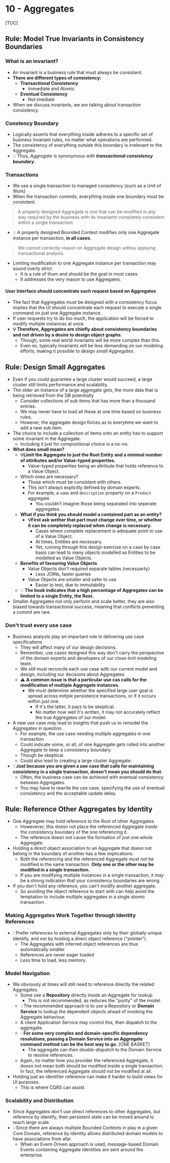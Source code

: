 # 10 - Aggregates

[TOC]

## Rule: Model True Invariants in Consistency Boundaries

### What is an invariant?

- An invariant is a business rule that must always be consistent.
- **There are different types of consistency:**
  - **Transactional Consistency**
    - Immediate and Atomic
  - **Eventual Consistency**
    - Not imediate
- When we discuss invariants, we are talking about transaction consistency.

### Constency Boundary

- Logically asserts that everything inside adheres to a specific set of business invariant rules, no matter what operations are performed.
- The consistency of everything outside this boundary is irrelevant to the Aggregate.
- 💡 Thus, *Aggregate* is synonymous with ***transactional consistency boundary***.

### Transactions

- We use a single transaction to managed consistency (such as a Unit of Work)
- When the transaction commits, everything inside one boundary must be consistent.

> A properly designed Aggregate is one that can be modified in any way required by the business with its invariants completely consistent within a single transaction.

- 💡 A properly designed Bounded Context modifies only one Aggregate instance per transaction, **in all cases.**

> We cannot correctly reason on Aggregate design withou applying transactional analysis.

- Limiting modification to one Aggregate instance per transaction may sound overly strict.
  - It is a rule of thum and should be the goal in most cases.
  - It addresses the very reason to use Aggregates.

#### User Interface should concentrate each request based on Aggregates

- The fact that Aggregates must be designed with a consistency focus implies that the UI should concentrate each request to execute a single command on just one Aggregate instance.
- If user requests try to do too much, the application will be forced to modify multiple instances at once.
- **💡 Therefore, Aggregates are chiefly about consistency boundaries and not driven by a desire to design object graphs.**
  - Though, some real world invariants will be more complex than this.
  - Even so, typically invariants will be less demanding on our modeling efforts, making it possible to design *small Aggregates*.

## Rule: Design Small Aggregates

- Even if you could guarantee a large cluster would succeed, a large cluster still limits performance and scalability.
- The older an instance of a large aggregate gets, the more data that is being retrieved from the DB potentially
  - Consider collections of sub items that has more than a thousand entries.
  - We may never have to load all these at one time based on business rules.
  - However, the aggregate design forces as to everytime we want to add a new sub item.
- The choice to include a collection of items onto an entity has to support some invariant in the Aggregate.
  - Including it just for compositional choice is a no-no.
- **What does small mean?**
  - **💡Limit the Aggregate to just the Root Entity and a minimal number of attributes and/or Value-typed properties.**
    - Value-typed properties being an attribute that holds reference to a Value Object.
  - Which ones are necessary?
    - Those which must be consistent with others.
    - This isn't always explicitly defined by domain experts.
    - For example, a `name` and `description` property on a `Product` aggregate
      - You couldn't imagine those being separated into seperate aggregates.
  - **What if you think you should model a contained part as an entity?**
    - **💡First ask wether that part must change over time, or whether it can be completely replaced when change is necessary.**
      - Cases where complete replacement is adequate point to use of a Value Object.
      - At times, Entities are necessary.
      - Yet, running through this design exercise on a case by case basis can lead to many objects modelled as Entities to be modelled as Value Objects.
  - **Benefits of favouring Value Objects**
    - Value Objects don't required separate tables (necessarily)
      - Less JOINs, faster queries
    - Value Objects are smaller and safer to use
      - Easier to test, due to immutability
  - 💡 **The book indicates that a high percentage of Aggregates can be limited to a single Entity, the Root.**
- Smaller Aggregates not only perform and scale better, they are also biased towards transactional success, meaning that conflicts preventing a commit are rare.

### Don't trust every use case

- Business analysts play an important role in delivering use case specifications
  - They will affect many of our design decisions.
  - Remember, use cases designed this way don't carry the perspective of the domain experts and developers of our close-knit modeling team.
  - We still must reconcile each use case with our current model and design, including our decisions about Aggregates.
  - ⚠️ **A common issue is that a particular use cas calls for the modification of multiple Aggregate instances.**
    - We must determine whether the specified large user goal is spread across miltple persistence transactions, or if it occurs within just one.
      - If it's the latter, it pays to be skeptical.
      - No matter how well it's written, it may not accurately reflect the true Aggregates of our model.
- A new use case _may_ lead to insights that push us to remodel the Aggregates in question.
  - For example, the use case needing multiple aggregates in one transaction
  - Could indicate some, or all, of one Aggregate gets rolled into another Aggregate to keep a consistency boundary.
  - Though be skeptical.
  - Could also lead to creating a large cluster Aggregate.
- 💡**Just because you are given a use case that calls for maintaining consistency in a single transaction, doesn't mean you should do that.**
  - Often, the business case can be achieved with eventual consistency between Aggregates.
  - You may have to rewrite the use case, specifying the use of eventual consistency and the acceptable update delay.

## Rule: Reference Other Aggregates by Identity

- One Aggregate may hold reference to the Root of other Aggregates.
  - Howevever, this doesn not place the referenced Aggregate *inside* the consistency boundary of the one referencing it.
  - The reference doesn not cause the formation of just one whole Aggregate.
- Holding a direct object association to an Aggregate that doesn not belong in the boundary of another has a few implications:
  - Both the referencing and the referenced Aggregate *must not* be modified in the same transaction. **Only one or the other may be modified in a single transaction.**
  - If you are modifying multiple instances in a single transaction, it may be a strong indication that your consistency boundaries are wrong.
- If you don't hold any reference, you can't modify another aggregate.
  - So avoiding the object reference to start with can help avoid the temptation to include multiple aggregates in a single atomic transaction.

### Making Aggregates Work Together through Identity References

- 💡Prefer references to external Aggregates only by their globally unique identify, and not by holding a direct object reference ("pointer")
  - The Aggregates with inferred object references are thus automatically smaller
  - References are never eager loaded
  - Less time to load, less memory.

### Model Navigation

- We obviously at times will still need to reference directly the related Aggregates.
  - Some use a **Repository** directly inside an Aggregate for lookup. 
    - This is not recommended, as reduces the "purity" of the model.
  - 💡The recommended approach is to use a Repository or **Domain Service** to lookup the dependent objects ahead of invoking the Aggregate behaviour.
  - A client Application Service may control this, then dispatch to the aggregate.
  - 💡**For some very complex and domain-specific dependency resolutions, passing a Domain Service into an Aggregate command method can be the best way to go.** [ONE BASKET]
    - The aggregate can then *double-dispatch* to the Domain Service to resolve references.
  - Again, no matter how you provider the referenced Aggregate, it doesn not mean both should be modified inside a single transaction. In fact, the referenced Aggregate should not be modified at all.
- Holding just an identifier reference can make it harder to build views for UI purposes.
  - This is where CQRS can assist.

### Scalability and Distribution

- Since Aggregates don't use direct references to other Aggregates, but reference by identify, their persistent state can be moved around to reach large scale.
- 💡Since there are always multiple Bounded Contexts in play in a given Core Domain, reference by identity allows distributed domain models to have associations from afar.
  - When an Event-Driven approach is used, message-based Domain Events containing Aggregate identities are sent around the enterprise.